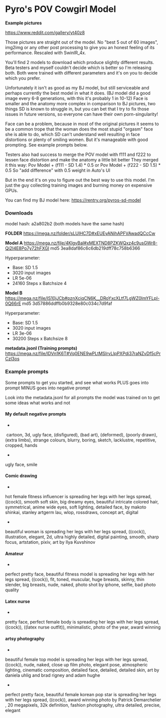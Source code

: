 # Pyro's POV Cowgirl Model

**Example pictures**

https://www.reddit.com/gallery/yt40z8

Those pictures are straight out of the model. No "best 5 out of 60 images", img2img or any other post processing to give you an honest feeling of its performance. Rescaled with SwinIR_4x.

You'll find 2 models to download which produce slightly different results.  Beta testers and myself couldn't decide which is better so I'm releasing both.
Both were trained with different parameters and it's on you to decide which you prefer.

Unfortunately it isn't as good as my BJ model, but still serviceable and perhaps currently the best model in what it does. (BJ model did a good image every 6-8 generations, with this it's probably 1 in 10-12)
Face is smaller and the anatomy more complex in comparison to BJ pictures, two things SD is known to struggle in, but you can bet that I try to fix those issues in future versions, so everyone can have their own porn-singularity! 

Face can be a problem, because in most of the original pictures it seems to be a common trope that the woman does the most stupid "orgasm" face she is able to do, which SD can't understand well resulting in face distortions or plenty of smiling women. But it's manageable with good prompting. See example prompts below.

Testers also had success to merge the POV model with f111 and f222 to lessen face distortion and make the anatomy a little bit better
They merged it this way: 
Pov Model + (f111 - SD 1.4) * 0.5 
or 
Pov Model + (f222 - SD 1.5) * 0.5
So "add difference" with 0.5 weight in Auto's UI

But in the end it's on you to figure out the best way to use this model. I'm just the guy collecting training images and burning money on expensive GPUs.

You can find my BJ model here:
https://rentry.org/pyros-sd-model


### Downloads

model hash: a2a802b2 (both models have the same hash)

**FOLDER**
https://mega.nz/folder/sLUlHC7D#xEUEyANihAPFVAwadQCcCw


**Model A**
https://mega.nz/file/4KlgyBaI#xMEXTND8PZKWQxz4c9usGWr8-Qi2I4E8Po7y72hFXGI
md5 3ea8daf86c6c6db219dff78c758b6366

Hyperparameter:
- Base: SD 1.5
- 3020 input images
- LR 5e-06
- 24160 Steps x Batchsize 4


**Model B**
https://mega.nz/file/IS10jJCb#pznXciqCN6K__DRoYxcXLtf7LgWZ0lmYFLpl-0Q66rE
md5 3d57886ddffb0b9328e80c034c7d9faf

Hyperparameter:
- Base: SD 1.5
- 3020 input images
- LR 3e-06
- 30200 Steps x Batchsize 8

**metadata.jsonl (Training prompts)**
https://mega.nz/file/lDVn1K6T#Vq0ENE9wPLtMSIrvLlpPXPdi37raNZvDf5cPrCzl3os



### Example prompts

Some prompts to get you started, and see what works
PLUS goes into prompt
MINUS goes into negative prompt

Look into the metadata.jsonl for all prompts the model was trained on to get some ideas what works and not

#### My default negative prompts

-
 cartoon, 3d, ugly face, (disfigured), (bad art), (deformed), (poorly drawn), (extra limbs), strange colours, blurry, boring, sketch, lacklustre, repetitive, cropped, hands

-
ugly face, smile


#### Comic drawing

+
hot female fitness influencer is spreading her legs with her legs spread, ((cock)), smooth soft skin, big dreamy eyes, beautiful intricate colored hair, symmetrical, anime wide eyes, soft lighting, detailed face, by makoto shinkai, stanley artgerm lau, wlop, rossdraws, concept art, digital

+
beautiful woman is spreading her legs with her legs spread, ((cock)), illustration, elegant, 2d, ultra highly detailed, digital painting, smooth, sharp focus, artstation, pixiv, art by Ilya Kuvshinov

#### Amateur

+
perfect pretty face, beautiful fitness model is spreading her legs with her legs spread, ((cock)), fit, toned, muscular, huge breasts, skinny, thin slender, big breasts, nude, naked, photo shot by iphone, selfie, bad photo quality


#### Latex nurse

+
pretty face, perfect female body is spreading her legs with her legs spread, ((cock)), ((latex nurse outfit)), minimalistic, photo of the year, award winning


#### artsy photography

+
beautiful female top model is spreading her legs with her legs spread, ((cock)), nude, naked, close up film photo, elegant pose, atmospheric lighting, cinematic composition, detailed face, detailed, detailed skin, art by daniela uhlig and brad rigney and adam hughe

+
perfect pretty face, beautiful female korean pop star is spreading her legs with her legs spread, ((cock)),  award winning photo by Patrick Demarchelier , 20 megapixels, 32k definition, fashion photography, ultra detailed, precise, elegant